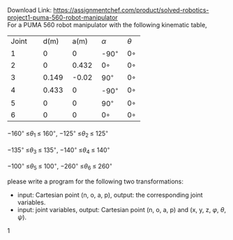 Download Link: https://assignmentchef.com/product/solved-robotics-project1-puma-560-robot-manipulator
<br>
For a PUMA 560 robot manipulator with the following kinematic table,

<table width="227">

 <tbody>

  <tr>

   <td width="58">Joint</td>

   <td width="51">d(m)</td>

   <td width="51">a(m)</td>

   <td width="43"><em>α</em></td>

   <td width="22"><em>θ</em></td>

  </tr>

  <tr>

   <td width="58">1</td>

   <td width="51">0</td>

   <td width="51">0</td>

   <td width="43">-90<sup>◦</sup></td>

   <td width="22">0◦</td>

  </tr>

  <tr>

   <td width="58">2</td>

   <td width="51">0</td>

   <td width="51">0.432</td>

   <td width="43">0◦</td>

   <td width="22">0◦</td>

  </tr>

  <tr>

   <td width="58">3</td>

   <td width="51">0.149</td>

   <td width="51">-0.02</td>

   <td width="43">90<sup>◦</sup></td>

   <td width="22">0◦</td>

  </tr>

  <tr>

   <td width="58">4</td>

   <td width="51">0.433</td>

   <td width="51">0</td>

   <td width="43">-90<sup>◦</sup></td>

   <td width="22">0◦</td>

  </tr>

  <tr>

   <td width="58">5</td>

   <td width="51">0</td>

   <td width="51">0</td>

   <td width="43">90<sup>◦</sup></td>

   <td width="22">0◦</td>

  </tr>

  <tr>

   <td width="58">6</td>

   <td width="51">0</td>

   <td width="51">0</td>

   <td width="43">0◦</td>

   <td width="22">0◦</td>

  </tr>

 </tbody>

</table>

−160<sup>◦ </sup>≤<em>θ</em><sub>1 </sub>≤ 160<sup>◦</sup>, −125<sup>◦ </sup>≤<em>θ</em><sub>2 </sub>≤ 125<sup>◦</sup>

−135<sup>◦ </sup>≤<em>θ</em><sub>3 </sub>≤ 135<sup>◦</sup>, −140<sup>◦ </sup>≤<em>θ</em><sub>4 </sub>≤ 140<sup>◦</sup>

−100<sup>◦ </sup>≤<em>θ</em><sub>5 </sub>≤ 100<sup>◦</sup>, −260<sup>◦ </sup>≤<em>θ</em><sub>6 </sub>≤ 260<sup>◦</sup>

please write a program for the following two transformations:

<ul>

 <li>input: Cartesian point (n, o, a, p), output: the corresponding joint variables.</li>

 <li>input: joint variables, output: Cartesian point (n, o, a, p) and (x, y, z, <em>φ</em>, <em>θ</em>, <em>ψ</em>).</li>

</ul>

1
